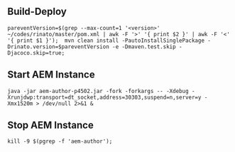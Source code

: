 ## Build-Deploy

```shell
pareventVersion=$(grep --max-count=1 '<version>' ~/codes/rinato/master/pom.xml | awk -F '>' '{ print $2 }' | awk -F '<' '{ print $1 }');  mvn clean install -PautoInstallSinglePackage -Drinato.version=$pareventVersion -e -Dmaven.test.skip -Djacoco.skip=true;
```

## Start AEM Instance
```shell
java -jar aem-author-p4502.jar -fork -forkargs -- -Xdebug -Xrunjdwp:transport=dt_socket,address=30303,suspend=n,server=y -Xmx1520m > /dev/null 2>&1 &
```

## Stop AEM Instance
```shell
kill -9 $(pgrep -f 'aem-author');
```
